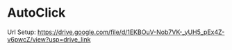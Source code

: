 # AutoClick

Url Setup: https://drive.google.com/file/d/1EKBOuV-Nob7VK-_yUH5_pEx4Z-v6pwcZ/view?usp=drive_link
